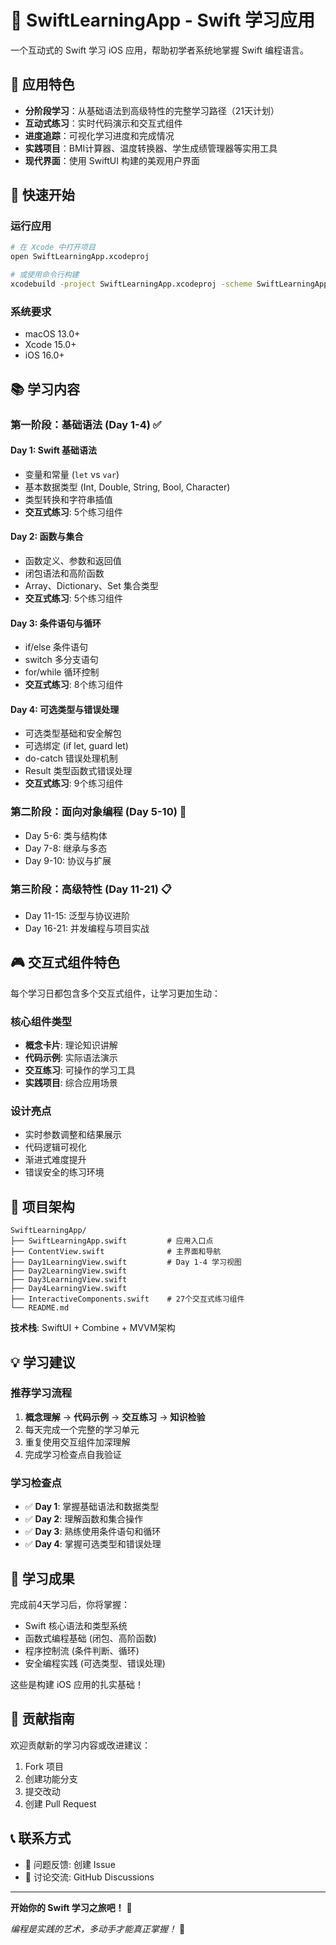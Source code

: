 # 🍎 SwiftLearningApp - Swift 学习应用

一个互动式的 Swift 学习 iOS 应用，帮助初学者系统地掌握 Swift 编程语言。

## 📱 应用特色

- **分阶段学习**：从基础语法到高级特性的完整学习路径（21天计划）
- **互动式练习**：实时代码演示和交互式组件
- **进度追踪**：可视化学习进度和完成情况
- **实践项目**：BMI计算器、温度转换器、学生成绩管理器等实用工具
- **现代界面**：使用 SwiftUI 构建的美观用户界面

## 🚀 快速开始

### 运行应用
```bash
# 在 Xcode 中打开项目
open SwiftLearningApp.xcodeproj

# 或使用命令行构建
xcodebuild -project SwiftLearningApp.xcodeproj -scheme SwiftLearningApp build
```

### 系统要求
- macOS 13.0+
- Xcode 15.0+
- iOS 16.0+

## 📚 学习内容

### 第一阶段：基础语法 (Day 1-4) ✅

#### Day 1: Swift 基础语法
- 变量和常量 (`let` vs `var`)
- 基本数据类型 (Int, Double, String, Bool, Character)  
- 类型转换和字符串插值
- **交互式练习**: 5个练习组件

#### Day 2: 函数与集合
- 函数定义、参数和返回值
- 闭包语法和高阶函数
- Array、Dictionary、Set 集合类型
- **交互式练习**: 5个练习组件

#### Day 3: 条件语句与循环  
- if/else 条件语句
- switch 多分支语句
- for/while 循环控制
- **交互式练习**: 8个练习组件

#### Day 4: 可选类型与错误处理
- 可选类型基础和安全解包
- 可选绑定 (if let, guard let)
- do-catch 错误处理机制
- Result 类型函数式错误处理
- **交互式练习**: 9个练习组件

### 第二阶段：面向对象编程 (Day 5-10) 🚧
- Day 5-6: 类与结构体
- Day 7-8: 继承与多态
- Day 9-10: 协议与扩展

### 第三阶段：高级特性 (Day 11-21) 📋
- Day 11-15: 泛型与协议进阶
- Day 16-21: 并发编程与项目实战

## 🎮 交互式组件特色

每个学习日都包含多个交互式组件，让学习更加生动：

### 核心组件类型
- **概念卡片**: 理论知识讲解
- **代码示例**: 实际语法演示  
- **交互练习**: 可操作的学习工具
- **实践项目**: 综合应用场景

### 设计亮点
- 实时参数调整和结果展示
- 代码逻辑可视化
- 渐进式难度提升
- 错误安全的练习环境

## 📁 项目架构

```
SwiftLearningApp/
├── SwiftLearningApp.swift         # 应用入口点
├── ContentView.swift              # 主界面和导航
├── Day1LearningView.swift         # Day 1-4 学习视图
├── Day2LearningView.swift         
├── Day3LearningView.swift         
├── Day4LearningView.swift         
├── InteractiveComponents.swift    # 27个交互式练习组件
└── README.md
```

**技术栈**: SwiftUI + Combine + MVVM架构

## 💡 学习建议

### 推荐学习流程
1. **概念理解** → **代码示例** → **交互练习** → **知识检验**
2. 每天完成一个完整的学习单元
3. 重复使用交互组件加深理解
4. 完成学习检查点自我验证

### 学习检查点
- ✅ **Day 1**: 掌握基础语法和数据类型
- ✅ **Day 2**: 理解函数和集合操作
- ✅ **Day 3**: 熟练使用条件语句和循环
- ✅ **Day 4**: 掌握可选类型和错误处理

## 🎯 学习成果

完成前4天学习后，你将掌握：
- Swift 核心语法和类型系统
- 函数式编程基础 (闭包、高阶函数)
- 程序控制流 (条件判断、循环)
- 安全编程实践 (可选类型、错误处理)

这些是构建 iOS 应用的扎实基础！

## 🤝 贡献指南

欢迎贡献新的学习内容或改进建议：

1. Fork 项目
2. 创建功能分支  
3. 提交改动
4. 创建 Pull Request

## 📞 联系方式

- 📧 问题反馈: 创建 Issue
- 💬 讨论交流: GitHub Discussions

---

**开始你的 Swift 学习之旅吧！** 🚀

*编程是实践的艺术，多动手才能真正掌握！* 💪